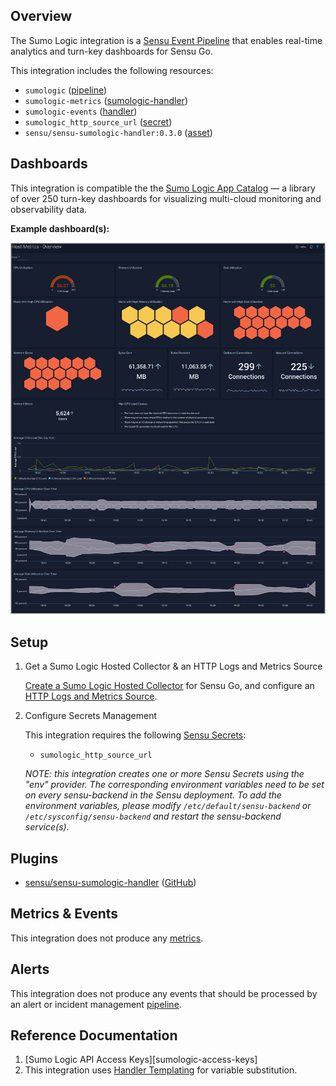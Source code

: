 ## Overview

<!-- Sensu Integration description; supports markdown -->

The Sumo Logic integration is a [Sensu Event Pipeline][pipeline] that enables real-time analytics and turn-key dashboards for Sensu Go.

<!-- Provide a high level overview of the integration contents (e.g. checks, filters, mutators, handlers, assets, etc) -->

This integration includes the following resources:

* `sumologic` ([pipeline])
* `sumologic-metrics` ([sumologic-handler])
* `sumologic-events` ([handler])
* `sumologic_http_source_url` ([secret])
* `sensu/sensu-sumologic-handler:0.3.0` ([asset])

## Dashboards

<!-- List of supported dashboards w/ screenshots (supports png, jpeg, and gif images; relative paths only; e.g. `![](img/dashboard-1.png)` )-->

This integration is compatible the the [Sumo Logic App Catalog][sumologic-app-catalog] — a library of over 250 turn-key dashboards for visualizing multi-cloud monitoring and observability data.

**Example dashboard(s):**

![](img/example-dashboard.png)

## Setup

<!-- Sensu Integration setup instructions, including Sensu agent configuration and external component configuration -->
<!-- EXAMPLE: what configuration (if any) is required in a third-party service to enable monitoring? -->

1. Get a Sumo Logic Hosted Collector & an HTTP Logs and Metrics Source

   [Create a Sumo Logic Hosted Collector][sumologic-hosted-collector] for Sensu Go, and configure an [HTTP Logs and Metrics Source][sumologic-logs-and-metrics-source].

1. Configure Secrets Management

   This integration requires the following [Sensu Secrets][secrets]:

   - `sumologic_http_source_url`

   _NOTE: this integration creates one or more Sensu Secrets using the "env" provider. The corresponding environment variables need to be set on every sensu-backend in the Sensu deployment. To add the environment variables, please modify `/etc/default/sensu-backend` or `/etc/sysconfig/sensu-backend` and restart the sensu-backend service(s)._

## Plugins

<!-- Links to any Sensu Integration dependencies (i.e. Sensu Plugins) -->

- [sensu/sensu-sumologic-handler][sensu-sumologic-handler-bonsai] ([GitHub][sensu-sumologic-handler-github])

## Metrics & Events

<!-- List of all metrics or events collected by this integration. -->

This integration does not produce any [metrics].

## Alerts

<!-- List of all alerts generated by this integration. -->

This integration does not produce any events that should be processed by an alert or incident management [pipeline].

## Reference Documentation

<!-- Please provide links to any relevant reference documentation to help users learn more and/or troubleshoot this integration; specifically including any third-party software documentation. -->

1. [Sumo Logic API Access Keys][sumologic-access-keys]
1. This integration uses [Handler Templating][handler-templating] for variable substitution.

<!-- Links -->
[check]: https://docs.sensu.io/sensu-go/latest/observability-pipeline/observe-schedule/checks/
[asset]: https://docs.sensu.io/sensu-go/latest/plugins/assets/
[subscription]: https://docs.sensu.io/sensu-go/latest/observability-pipeline/observe-schedule/subscriptions/
[subscriptions]: https://docs.sensu.io/sensu-go/latest/observability-pipeline/observe-schedule/subscriptions/
[agents]: https://docs.sensu.io/sensu-go/latest/observability-pipeline/observe-schedule/agent/
[annotation]: https://docs.sensu.io/sensu-go/latest/observability-pipeline/observe-schedule/agent/#general-configuration-flags
[plugins]: https://docs.sensu.io/sensu-go/latest/plugins/
[metrics]: https://docs.sensu.io/sensu-go/latest/observability-pipeline/observe-schedule/metrics/
[pipeline]: https://docs.sensu.io/sensu-go/latest/observability-pipeline/observe-process/pipelines/
[sumologic-handler]: https://docs.sensu.io/sensu-go/latest/observability-pipeline/observe-process/sumo-logic-metrics-handlers/
[handler]: https://docs.sensu.io/sensu-go/latest/observability-pipeline/observe-process/handlers/
[secret]: https://docs.sensu.io/sensu-go/latest/operations/manage-secrets/secrets/
[secrets]: https://docs.sensu.io/sensu-go/latest/operations/manage-secrets/secrets/
[tokens]: https://docs.sensu.io/sensu-go/latest/observability-pipeline/observe-schedule/tokens/
[handler-templating]: https://docs.sensu.io/sensu-go/latest/observability-pipeline/observe-process/handler-templates/
[sensu-plus]: https://sensu.io/features/analytics
[sensu-sumologic-handler-bonsai]: https://bonsai.sensu.io/assets/sensu/sensu-sumologic-handler
[sensu-sumologic-handler-github]: https://github.com/sensu/sensu-sumologic-handler
[sumologic-app-catalog]: https://www.sumologic.com/applications/
[sumologic-hosted-collector]: https://help.sumologic.com/03Send-Data/Hosted-Collectors
[sumologic-logs-and-metrics-source]: https://help.sumologic.com/03Send-Data/Sources/02Sources-for-Hosted-Collectors/HTTP-Source
